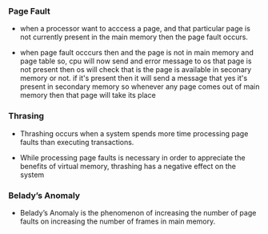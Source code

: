 <h3> Page Fault </h3>

- when a processor want to acccess a page, and that particular page is not currently present in the main memory then the page fault occurs.

- when page fault occcurs then and the page is not in main memory and page table so, cpu will now send and error message to os that page is not present then os will check that is the page is available in seconary memory or not. if it's present then it will send a message that yes it's present in secondary memory so whenever any page comes out of main memory then that page will take its place

<h3> Thrasing </h3>

- Thrashing occurs when a system spends more time processing page faults than executing transactions.

- While processing page faults is necessary in order to appreciate the benefits of virtual memory, thrashing has a negative effect on the system

<h3> Belady’s Anomaly </h3>

- Belady’s Anomaly is the phenomenon of increasing the number of page faults on increasing the number of frames in main memory.
